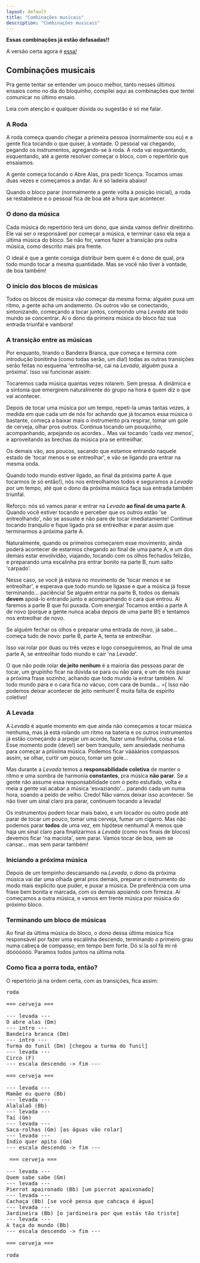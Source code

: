 ```yaml
---
layout: default
title: "Combinações musicais"
description: "Combinações musicais"
---
```


**Essas combinações já estão defasadas!!**

A versão certa agora é <a href='/2015/02/10/combinacoes-finais.html'>essa!</a>

##  Combinações musicais

Pra gente tentar se entender um pouco melhor, tanto nesses últimos ensaios como no dia do bloquinho, compilei aqui as combinações que tentei comunicar no último ensaio.

Leia com atenção e qualquer dúvida ou sugestão é só me falar.


### A Roda

A roda começa quando chegar a primeira pessoa (normalmente sou eu) e a gente fica tocando o que quiser, à vontade. O pessoal vai chegando, pegando os instrumentos, agregando-se à roda. A roda vai esquentando, esquentando, até a gente resolver começar o bloco, com o repertório que ensaiamos.

A gente começa tocando o Abre Alas, pra pedir licença. Tocamos umas duas vezes e começamos a andar. Aí é só ladeira abaixo!

Quando o bloco parar (normalmente a gente volta à posição inicial), a roda se restabelece e o pessoal fica de boa até a hora que acontecer.

### O dono da música

Cada música do repertório terá um dono, que ainda vamos definir direitinho. Ele vai ser o responsável por começar a música, e terminar caso ela seja a última música do bloco. Se não for, vamos fazer a transição pra outra música, como descrito mais pra frente.

O ideal é que a gente consiga distribuir bem quem é o dono de qual, pra todo mundo tocar a mesma quantidade. Mas se você não tiver à vontade, de boa também! 


### O início dos blocos de músicas

Todos os blocos de música vão começar da mesma forma: alguém puxa um ritmo, a gente acha um andamento. Os outros vão se conectando, sintonizando, começando a tocar juntos, compondo uma *Levada* até todo mundo se concentrar. Aí o dono da primeira música do bloco faz sua entrada triunfal e vambora!


### A transição entre as músicas

Por enquanto, tirando o Bandeira Branca, que começa e termina com introdução bonitinha (como todas serão, um dia!) todas as outras transições serão feitas no esquema 'entreolha-se, cai na *Levada*, alguém puxa a próxima'. Isso vai funcionar assim:

Tocaremos cada música quantas vezes rolarem. Sem pressa. A dinâmica e a sintonia que emergirem naturalmente do grupo na hora é quem diz o que vai acontecer.

Depois de tocar uma música por um tempo, repeti-la umas tantas vezes, à medida em que cada um de nós for achando que já tocamos essa música o bastante, começa a baixar mais o instrumento pra respirar, tomar um gole de cerveja, olhar pros outros. Continua tocando um pouquinho, acompanhando, arpejando os acordes... Mas vai tocando 'cada vez menos', e aproveitando as brechas da música pra se entreolhar.

Os demais vão, aos poucos, sacando que estamos entrando naquele estado de 'tocar menos e se entreolhar', e vão se ligando pra entrar na mesma onda.

Quando todo mundo estiver ligado, ao final da próxima parte A que tocarmos (e só então!), nós nos entreolhamos todos e seguramos a *Levada* por um tempo, até que o dono da próxima música faça sua entrada também triunfal.

Reforço: nós só vamos parar e entrar na *Levada* **ao final de uma parte A**. Quando você estiver tocando e perceber que os outros estão 'se entreolhando', não se assuste e não pare de tocar imediatamente! Continue tocando tranquilo e fique ligado pra se entreolhar e parar assim que terminarmos a próxima parte A.

Naturalmente, quando os primeiros começarem esse movimento, ainda poderá acontecer de estarmos chegando ao final de uma parte A, e um dos demais estar envolvidão, viajando, tocando com os olhos fechados felizão, e preparando uma escalinha pra entrar bonito na parte B, num salto 'carpado'.

Nesse caso, se você já estava no movimento de 'tocar menos e se entreolhar', e esperava que todo mundo se ligasse e que a música já fosse terminando... paciência! Se alguém entrar na parte B, todos os demais **devem** apoiá-lo entrando junto e acompanhando o cara que entrou. Aí faremos a parte B que foi puxada. Com energia! Tocamos então a parte A de novo (porque a gente nunca acaba depois de uma parte B!) e tentamos nos entreolhar de novo.

Se alguém fechar os olhos e preparar uma entrada de novo, já sabe... começa tudo de novo: parte B, parte A, tenta se entreolhar.

Isso vai rolar por duas ou três vezes e logo conseguiremos, ao final de uma parte A, se entreolhar todo mundo e cair 'na *Levada*'.

O que não pode rolar **de jeito nenhum** é a maioria das pessoas parar de tocar, um grupinho ficar na dúvida se para ou não para, e um de nós puxar a próxima frase sozinho, achando que todo mundo ia entrar também. Aí todo mundo para e o cara fica no vácuo, com cara de bunda... =[ Isso não podemos deixar acontecer de jeito nenhum! É muita falta de espírito coletivo!


### A Levada

A *Levada* é aquele momento em que ainda não começamos a tocar música nenhuma, mas já está rolando um ritmo na bateria e os outros instrumentos já estão começando a arpejar um acorde, fazer uma firulinha, coisa e tal. Esse momento pode (deve!) ser bem tranquilo, sem ansiedade nenhuma para começar a próxima música. Podemos ficar váááários compassos assim, se olhar, curtir um pouco, tomar um gole...

Mas durante a *Levada* temos a **responsabilidade coletiva** de manter o ritmo e uma sombra de harmonia **constantes**, pra música **não parar**. Se a gente não assume essa responsabilidade com o peito estufado, volta e meia a gente vai acabar a música 'esvaziando'... parando cada um numa hora, soando a peido de velho. Credo! Não vamos deixar isso acontecer. Se não tiver um sinal claro pra parar, continuem tocando a levada!

Os instrumentos podem tocar mais baixo, e um tocador ou outro pode até parar de tocar um pouco, tomar uma cerveja, fumar um cigarro. Mas não podemos parar **todos** de uma vez, em hipótese nenhuma! A menos que haja um sinal claro para finalizarmos a *Levada* (como nos finais de blocos) devemos ficar 'na maciota', sem parar. Vamos tocar de boa, sem se cansar... mas sem parar também!


### Iniciando a próxima música

Depois de um tempinho descansando na *Levada*, o dono da próxima música vai dar uma olhada geral pros demais, preparar o instrumento do modo mais explícito que puder, e puxar a música. De preferência com uma frase bem bonita e marcada, com os demais apoiando com firmeza. Aí começamos a outra música, e vamos em frente música por música do próximo bloco.
    

### Terminando um bloco de músicas

Ao final da última música do bloco, o dono dessa última música fica responsável por fazer uma escalinha descendo, terminando o primeiro grau numa cabeça de compasso, em tempo bem forte. Dó sí la sol fá mi ré dóóóóóóó. Paramos todos juntos na última nota.

### Como fica a porra toda, então?

O repertório já na ordem certa, com as transições, fica assim:

<pre>
roda

=== cerveja ===

--- levada ---
O abre alas (Dm)
--- intro ---
Bandeira branca (Dm)
--- intro ---
Turma do funil (Dm) [chegou a turma do funil]
--- levada ---
Circo (F) 
--- escala descendo -> fim ---

=== cerveja ===

--- levada ---
Mamãe eu quero (Bb)
--- levada ---
Alalalaô (Bb)
--- levada ---
Taí (Gm)
--- levada ---
Saca-rolhas (Gm) [as águas vão rolar]
--- levada ---
Índio quer apito (Gm)
--- escala descendo -> fim ---

 === cerveja ===

--- levada ---
Quem sabe sabe (Gm)
--- levada ---
Pierrot apaironado (Bb) [um pierrot apaixonado]
--- levada ---
Cachaça (Bb) [se você pensa que cahcaça é água]
--- levada ---
Jardineira (Bb) [o jardineira por que estás tão triste]
--- levada ---
A taça do mundo (Bb)
--- escala descendo -> fim ---

=== cerveja ===

roda
</pre>